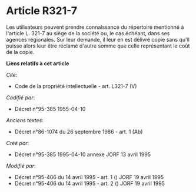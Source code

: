 # Article R321-7

Les utilisateurs peuvent prendre connaissance du répertoire mentionné à l'article L. 321-7 au siège de la société ou, le cas
échéant, dans ses agences régionales. Sur leur demande, il leur en est délivré copie sans qu'il puisse alors leur être
réclamé d'autre somme que celle représentant le coût de la copie.

**Liens relatifs à cet article**

_Cite_:

  - Code de la propriété intellectuelle - art. L321-7 (V)

_Codifié par_:

  - Décret n°95-385 1955-04-10

_Anciens textes_:

  - Décret n°86-1074 du 26 septembre 1986 - art. 1 (Ab)

_Créé par_:

  - Décret n°95-385 1995-04-10 annexe JORF 13 avril 1995

_Modifié par_:

  - Décret n°95-406 du 14 avril 1995 - art. 1 () JORF 19 avril 1995
  - Décret n°95-406 du 14 avril 1995 - art. 2 () JORF 19 avril 1995
